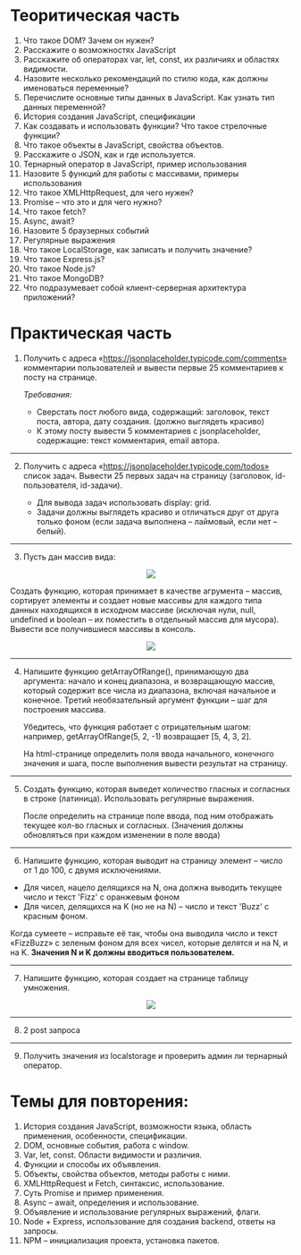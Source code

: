 # Теоритическая часть

1. Что такое DOM? Зачем он нужен?
2. Расскажите о возможностях JavaScript
3. Расскажите об операторах var, let, const, их различиях и областях видимости.
4. Назовите несколько рекомендаций по стилю кода, как должны именоваться переменные?
5. Перечислите основные типы данных в JavaScript. Как узнать тип данных переменной?
6. История создания JavaScript, спецификации
7. Как создавать и использовать функции? Что такое стрелочные функции?
8. Что такое объекты в JavaScript, свойства объектов.
9. Расскажите о JSON, как и где используется.
10. Тернарный оператор в JavaScript, пример использования
11. Назовите 5 функций для работы с массивами, примеры использования
12. Что такое XMLHttpRequest, для чего нужен?
13. Promise – что это и для чего нужно?
14. Что такое fetch?
15. Async, await?
16. Назовите 5 браузерных событий
17. Регулярные выражения
18. Что такое LocalStorage, как записать и получить значение?
19. Что такое Express.js?
20. Что такое Node.js?
21. Что такое MongoDB?
22. Что подразумевает собой клиент-серверная архитектура приложений?

# Практическая часть

1. Получить с адреса «https://jsonplaceholder.typicode.com/comments» комментарии пользователей и вывести первые 25 комментариев к посту на странице.

    *Требования:*

    - Сверстать пост любого вида, содержащий: заголовок, текст поста, автора, дату создания. (должно выглядеть красиво)
    - К этому посту вывести 5 комментариев с jsonplaceholder, содержащие: текст комментария, email автора.
---
2. Получить с адреса «https://jsonplaceholder.typicode.com/todos» список задач. Вывести 25 первых задач на страницу (заголовок, id-пользователя, id-задачи).

    - Для вывода задач использовать display: grid.
    - Задачи должны выглядеть красиво и отличаться друг от друга только фоном (если задача выполнена – лаймовый, если нет – белый).
---
3. Пусть дан массив вида:

<p align="center">
  <img src="https://user-images.githubusercontent.com/66135471/208758876-961013c7-0f3b-4509-a657-c7c1bb825dff.png">
</p>

Создать функцию, которая принимает в качестве агрумента – массив, сортирует элементы и создает новые массивы для каждого типа данных находящихся в исходном массиве (исключая нули, null, undefined и boolean – их поместить в отдельный массив для мусора). Вывести все получившиеся массивы в консоль.

<p align="center">
  <img src="https://user-images.githubusercontent.com/66135471/208758885-1e6609f3-c991-4afa-84df-ef28e68551b8.png">
</p>

---
4. Напишите функцию getArrayOfRange(), принимающую два аргумента: начало и конец диапазона, и возвращающую массив, который содержит все числа из диапазона, включая начальное и конечное. Третий необязательный аргумент функции – шаг для построения массива. 

   Убедитесь, что функция работает с отрицательным шагом: например, getArrayOfRange(5, 2, -1) возвращает [5, 4, 3, 2]. 

   На html-странице определить поля ввода начального, конечного значения и шага, после выполнения вывести результат на страницу.

---
5. Создать функцию, которая выведет количество гласных и согласных в строке (латиница). Использовать регулярные выражения.

   После определить на странице поле ввода, под ним отображать текущее кол-во гласных и согласных. (Значения должны обновляться при каждом изменении в поле ввода)

---
6. Напишите функцию, которая выводит на страницу элемент – число от 1 до 100, с двумя исключениями.

- Для чисел, нацело делящихся на N, она должна выводить текущее число и текст 'Fizz' с оранжевым фоном
- Для чисел, делящихся на K (но не на N) – число и текст 'Buzz' с красным фоном.

Когда сумеете – исправьте её так, чтобы она выводила число и текст «FizzBuzz» с зеленым фоном для всех чисел, которые делятся и на N, и на K. **Значения  N  и K  должны вводиться пользователем.**

---
7. Напишите функцию, которая создает на странице таблицу умножения.

<p align="center">
  <img src="https://user-images.githubusercontent.com/66135471/208758891-32d70aad-eb1a-40f8-bffa-3d91d643ef7b.png">
</p>

---
8. 2 post запроса

---
9. Получить значения из localstorage и проверить админ ли тернарный оператор.


# Темы для повторения:

1. История создания JavaScript, возможности языка, область применения, особенности, спецификации.
2. DOM, основные события, работа с window.
3. Var, let, const. Области видимости и различия.
4. Функции и способы их объявления.
5. Объекты, свойства объектов, методы работы с ними.
6. XMLHttpRequest и Fetch, синтаксис, использование.
7. Суть Promise и пример применения.
8. Async – await, определения и использование.
9. Объявление и использование регулярных выражений, флаги.
10. Node + Express, использование для создания backend, ответы на запросы.
11. NPM – инициализация проекта, установка пакетов.